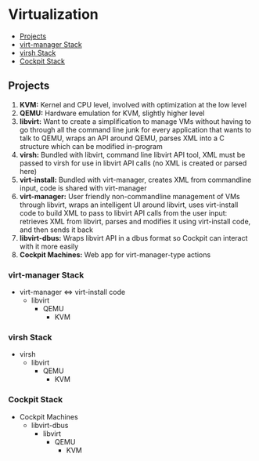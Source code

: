 # Virtualization
* [Projects](virtualization.md#projects)
* [virt-manager Stack](virtualization.md#virtmanager-stack)
* [virsh Stack](virtualization.md#virsh-stack)
* [Cockpit Stack](virtualization.md#cockpit-stack)

## Projects
1. **KVM:** Kernel and CPU level, involved with optimization at the low level
2. **QEMU:** Hardware emulation for KVM, slightly higher level
3. **libvirt:** Want to create a simplification to manage VMs without having to go through all the command line junk for every application that wants to talk to QEMU, wraps an API around QEMU, parses XML into a C structure which can be modified in-program
4. **virsh:** Bundled with libvirt, command line libvirt API tool, XML must be passed to virsh for use in libvirt API calls (no XML is created or parsed here)
5. **virt-install:** Bundled with virt-manager, creates XML from commandline input, code is shared with virt-manager
6. **virt-manager:** User friendly non-commandline management of VMs through libvirt, wraps an intelligent UI around libvirt, uses virt-install code to build XML to pass to libvirt API calls from the user input: retrieves XML from libvirt, parses and modifies it using virt-install code, and then sends it back
7. **libvirt-dbus:** Wraps libvirt API in a dbus format so Cockpit can interact with it more easily
8. **Cockpit Machines:** Web app for virt-manager-type actions

### virt-manager Stack
* virt-manager <=> virt-install code
    * libvirt
        * QEMU
            * KVM

### virsh Stack
* virsh
    * libvirt
        * QEMU
            * KVM

### Cockpit Stack
* Cockpit Machines
    * libvirt-dbus
        * libvirt
            * QEMU
                * KVM
